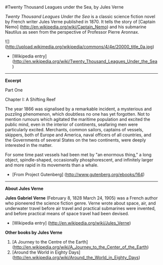 #Twenty Thousand Leagues under the Sea, by Jules Verne 

*Twenty Thousand Leagues Under the Sea* is a classic science fiction 
novel by French writer Jules Verne published in 1870. It tells the story of [Captain Nemo] (http://en.wikipedia.org/wiki/Captain_Nemo) 
and his submarine Nautilus as seen from the perspective of Professor Pierre Aronnax.

![] (http://upload.wikimedia.org/wikipedia/commons/4/4e/20000_title_0a.jpg)

- [Wikipedia entry] (http://en.wikipedia.org/wiki/Twenty_Thousand_Leagues_Under_the_Sea)

***

**Excerpt**

Part One

Chapter I: A Shifting Reef

The year 1866 was signalised by a remarkable incident, a mysterious and puzzling phenomenon, 
which doubtless no one has yet forgotten. Not to mention rumours which agitated the maritime 
population and excited the public mind, even in the interior of continents, seafaring men were 
particularly excited. Merchants, common sailors, captains of vessels, skippers, both of Europe 
and America, naval officers of all countries, and the Governments of several States on the two continents, 
were deeply interested in the matter.

For some time past vessels had been met by "an enormous thing," a long object, spindle-shaped, 
occasionally phosphorescent, and infinitely larger and more rapid in its movements than a whale.

- [From Project Gutenberg] (http://www.gutenberg.org/ebooks/164)

***

**About Jules Verne**

**Jules Gabriel Verne** (February 8, 1828 March 24, 1905) was a French author who pioneered the 
science fiction genre. Verne wrote about space, air, and underwater travel before air travel and
 practical submarines were invented, and before practical means of space travel had been devised.

- [Wikipedia entry] (http://en.wikipedia.org/wiki/Jules_Verne)

**Other books by Jules Verne**

1. [A Journey to the Centre of the Earth] (http://en.wikipedia.org/wiki/A_Journey_to_the_Center_of_the_Earth)
2. [Around the World in Eighty Days] (http://en.wikipedia.org/wiki/Around_the_World_in_Eighty_Days)



